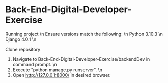 # Back-End-Digital-Developer-Exercise

Running project \n
Ensure versions match the following: \n
Python 3.10.3 \n
Django 4.0.1 \n

Clone repository
1) Navigate to Back-End-Digital-Developer-Exercise/backendDev in command prompt. \n
2) Execute "python manage.py runserver". \n
3) Open http://127.0.0.1:8000/ in desired browser.

